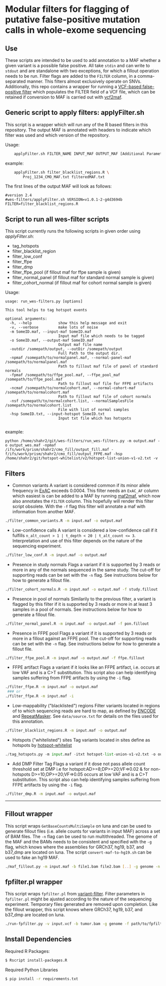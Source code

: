 # Modular filters for flagging of putative false-positive mutation calls in whole-exome sequencing

## Use
These scripts are intended to be used to add annotation to a MAF whether a given variant is a possible false positive. All take `stdin` and can write to `stdout` and are standalone with two exceptions, for which a fillout operation needs to be run. Filter flags are added to the `FILTER` column, in a comma-separated manner. This filters almost exclusively operate on SNVs. Additionally, this repo contains a wrapper for running a [VCF-based false-positive filter](https://github.com/ckandoth/variant-filter) which populates the FILTER field of a VCF file, which can be retained if conversion to MAF is carried out with [vcf2maf](https://github.com/mskcc/vcf2maf).

## Generic script to apply filters: applyFilter.sh

This script is a wrapper which will run any of the R based filters in this repository. The output MAF is annotated with headers to indicate which filter was used and which version of the repository.

Usage:
```bash
	applyFilter.sh FILTER_NAME INPUT_MAF OUTPUT_MAF [Additional Parameters]
```

example:

```bash
	applyFilter.sh filter_blacklist_regions.R \
		Proj_1234_CMO_MAF.txt filteredMAF.txt
```

The first lines of the output MAF will look as follows:

```
#version 2.4
#wes-filters/applyFilter.sh VERSION=v1.0.1-2-g4d3694b FILTER=filter_blacklist_regions.R
```

## Script to run all wes-filter scripts 

This script currently runs the following scripts in given order using *applyFilter.sh*:
- tag_hotspots
- filter_blacklist_region
- filter_low_conf
- filter_ffpe
- filter_dmp
- filter_ffpe_pool (if fillout maf for ffpe sample is given)
- filter_normal_panel (if fillout maf for standard normal sample is given)
- filter_cohort_normal (if fillout maf for cohort normal sample is given)

Usage:
```
usage: run_wes-filters.py [options]

This tool helps to tag hotspot events

optional arguments:
  -h, --help            show this help message and exit
  -v, --verbose         make lots of noise
  -m SomeID.maf, --input-maf SomeID.maf
                        Input maf file which needs to be tagged
  -o SomeID.maf, --output-maf SomeID.maf
                        Output maf file name
  -outdir /somepath/output, --outDir /somepath/output
                        Full Path to the output dir.
  -npmaf /somepath/to/normalpanel.maf, --normal-panel-maf /somepath/to/normalpanel.maf
                        Path to fillout maf file of panel of standard normals
  -fpmaf /somepath/to/ffpe_pool.maf, --ffpe_pool_maf /somepath/to/ffpe_pool.maf
                        Path to fillout maf file for FFPE artifacts
  -ncmaf /somepath/to/normalcohort.maf, --normal-cohort-maf /somepath/to/normalcohort.maf
                        Path to fillout maf file of cohort normals
  -nsf /somepath/to/normalcohort.list, --normalSamplesFile /somepath/to/normalcohort.list
                        File with list of normal samples
  -hsp SomeID.txt, --input-hotspot SomeID.txt
                        Input txt file which has hotspots
                        
```

example:
```
python /home/shahr2/git/wes-filters/run_wes-filters.py -m output.maf -o output_wes.maf -npmaf /ifs/work/prism/shahr2/cmo_fill/output_fill.maf -f/ifs/work/prism/shahr2/cmo_fill/output_FFPE.maf -hsp /home/shahr2/git/hotspot-whitelist/v2/hotspot-list-union-v1-v2.txt -v
```

## Filters
* Common variants
A variant is considered common if its minor allele frequency in [ExAC](http://exac.broadinstitute.org/) exceeds 0.0004. This filter needs an `ExAC_AF` column which easiest is can be added to a MAF by running [maf2maf](https://github.com/mskcc/vcf2maf), which now also annotates the `FILTER` column. This hopefully will render this filter script obsolete. With the `-f` flag this filter will annotate a maf with information from another MAF.
```bash
./filter_common_variants.R -m input.maf -o output.maf
```

* Low-confidence calls
A variant is considered a low-confidence call if it fulfills `n_alt_count > 1 | t_depth < 20 | t_alt_count <= 3`. Interpretation and use of this filter depends on the nature of the sequencing experiment.
```bash
./filter_low_conf.R -m input.maf -o output.maf
```

* Presence in study normals
Flags a variant if it is supported by 3 reads or more in any of the normals sequenced in the same study. The cut-off for supporting reads can be set with the `-n` flag. See instructions below for how to generate a fillout file.
```bash
./filter_cohort_normals.R -m input.maf -o output.maf -f study.fillout
```

* Presence in pool of normals
Similarily to the previous filter, a variant is flagged by this filter if it is supported by 3 reads or more in at least 3 samples in a pool of normals. See instructions below for how to generate a fillout file.
```bash
./filter_normal_panel.R -m input.maf -o output.maf -f pon.fillout
```

* Presence in FFPE pool
Flags a variant if it is supported by 3 reads or more in a fillout against an FFPE pool. The cut-off for supporting reads can be set with the `-n` flag. See instructions below for how to generate a fillout file.
```bash
./filter_ffpe_pool.R -m input.maf -o output.maf -f ffpe.fillout
```

* FFPE artifact
Flags a variant if it looks like an FFPE artifact, i.e. occurs at low VAF and is a C>T substitution. This script also can help identifying samples suffering from FFPE artifacts by using the `-i` flag.
```bash
./filter_ffpe.R -m input.maf -o output.maf
 ### or
./filter_ffpe.R -m input.maf -i
```

* Low-mappability ("blacklisted") regions
Filter variants located in regions of to which sequencing reads are hard to map, as defined by [ENCODE](encodeproject.org/annotations/ENCSR636HFF/) and [RepeatMasker](http://www.repeatmasker.org/species/hg.html). See `data/source.txt` for details on the files used for this annotation.
```bash
./filter_blacklist_regions.R -m input.maf -o output.maf
```

* Hotspots ("whitelisted") sites
Tag variants located in sites define as hotspots by [hotspot-whitelist](https://github.com/mskcc/hotspot-whitelist)
```python
./tag_hotspots.py -m input.maf -itxt hotspot-list-union-v1-v2.txt -o output.maf
```

* Add DMP Filter Tag
Flags a variant if it dose not pass allele count threshold set at DMP i.e for hotspot:AD>=8;DP>=20;VF=>0.02 & for non-hotspots D>=10;DP>=20;VF=>0.05 occurs at low VAF and is a C>T substitution. This script also can help identifying samples suffering from FFPE artifacts by using the `-i` flag.
```bash
./filter_dmp.R -m input.maf -o output.maf
```

***
## Fillout wrapper
This script wraps `GetBaseCountsMultiSample` on luna and can be used to generate fillout files (i.e. allele counts for variants in input MAF) across a set of BAM files. The `-n` flag can be used to run multithreaded. The genome of the MAF and the BAMs needs to be consistent and specified with the `-g` flag, which knows where the assemblies for GRCh37, hg19, b37, and b37_dmp are located on luna. The script `convert-maf-to-hg19.sh` can be used to fake an hg19 MAF.
```bash
./maf_fillout.py -m input.maf -b file1.bam file2.bam [..] -g genome -n threads -o output.fillout
```

## fpfilter.pl wrapper
This script wraps `fpfilter.pl` from [variant-filter](https://github.com/ckandoth/variant-filter). Filter parameters in `fpfilter.pl` might be ajusted according to the nature of the sequencing experiment. Temporary files generated are removed upon completion. Like the fillout wrapper, this script knows where GRCh37, hg19, b37, and b37_dmp are located on luna.
```bash
./run-fpfilter.py -v input.vcf -b tumor.bam -g genome -f path/to/fpfilter.pl
```

## Install Dependencies

Required R Packages:

```bash
$ Rscript install-packages.R
```

Required Python Libraries

```bash
$ pip install -r requirements.txt
```
